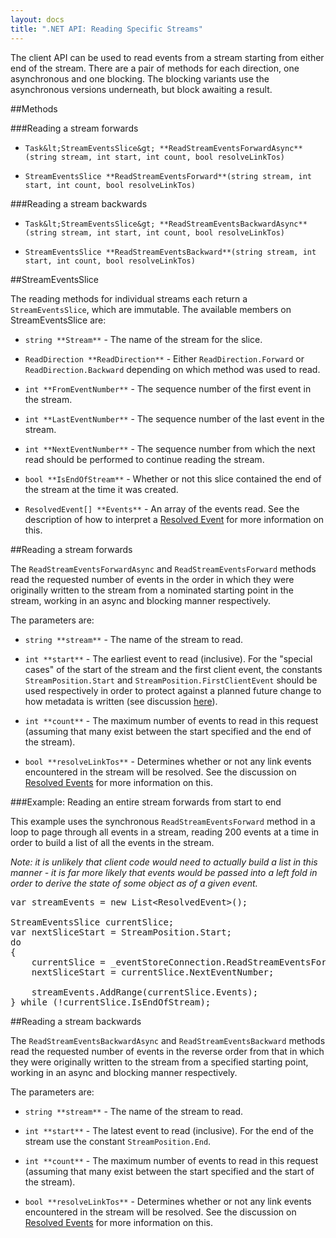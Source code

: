 ```yaml
---
layout: docs
title: ".NET API: Reading Specific Streams"
---
```


The client API can be used to read events from a stream starting from either end of the stream. There are a pair of methods for each direction, one asynchronous and one blocking. The blocking variants use the asynchronous versions underneath, but block awaiting a result.

##Methods

###Reading a stream forwards

- `Task&lt;StreamEventsSlice&gt; **ReadStreamEventsForwardAsync**(string stream, int start, int count, bool resolveLinkTos)`

- `StreamEventsSlice **ReadStreamEventsForward**(string stream, int start, int count, bool resolveLinkTos)`

###Reading a stream backwards

- `Task&lt;StreamEventsSlice&gt; **ReadStreamEventsBackwardAsync**(string stream, int start, int count, bool resolveLinkTos)`

- `StreamEventsSlice **ReadStreamEventsBackward**(string stream, int start, int count, bool resolveLinkTos)`

##StreamEventsSlice

The reading methods for individual streams each return a `StreamEventsSlice`, which are immutable. The available members on StreamEventsSlice are:

- `string **Stream**` - The name of the stream for the slice.

- `ReadDirection **ReadDirection**` - Either `ReadDirection.Forward` or `ReadDirection.Backward` depending on which method was used to read.

- `int **FromEventNumber**` - The sequence number of the first event in the stream.

- `int **LastEventNumber**` - The sequence number of the last event in the stream.

- `int **NextEventNumber**` - The sequence number from which the next read should be performed to continue reading the stream.

- `bool **IsEndOfStream**` - Whether or not this slice contained the end of the stream at the time it was created.

- `ResolvedEvent[] **Events**` - An array of the events read. See the description of how to interpret a [Resolved Event](wiki/NET-ResolvedEvents) for more information on this.

##Reading a stream forwards

The `ReadStreamEventsForwardAsync` and `ReadStreamEventsForward` methods read the requested number of events in the order in which they were originally written to the stream from a nominated starting point in the stream, working in an async and blocking manner respectively. 

The parameters are:

- `string **stream**` - The name of the stream to read.

- `int **start**` - The earliest event to read (inclusive). For the "special cases" of the start of the stream and the first client event, the constants `StreamPosition.Start` and `StreamPosition.FirstClientEvent` should be used respectively in order to protect against a planned future change to how metadata is written (see discussion [here]()).

- `int **count**` - The maximum number of events to read in this request (assuming that many exist between the start specified and the end of the stream).

- `bool **resolveLinkTos**` - Determines whether or not any link events encountered in the stream will be resolved. See the discussion on [Resolved Events](wiki/NET-ResolvedEvents) for more information on this.

###Example: Reading an entire stream forwards from start to end

This example uses the synchronous `ReadStreamEventsForward` method in a loop to page through all events in a stream, reading 200 events at a time in order to build a list of all the events in the stream.

*Note: it is unlikely that client code would need to actually build a list in this manner - it is far more likely that events would be passed into a left fold in order to derive the state of some object as of a given event.*

<pre>
var streamEvents = new List&lt;ResolvedEvent&gt;();

StreamEventsSlice currentSlice;
var nextSliceStart = StreamPosition.Start;
do
{
	currentSlice = _eventStoreConnection.ReadStreamEventsForward("myStream", nextSliceStart, 200, false);
	nextSliceStart = currentSlice.NextEventNumber;

	streamEvents.AddRange(currentSlice.Events);
} while (!currentSlice.IsEndOfStream);
</pre>

##Reading a stream backwards

The `ReadStreamEventsBackwardAsync` and `ReadStreamEventsBackward` methods read the requested number of events in the reverse order from that in which they were originally written to the stream from a specified starting point, working in an async and blocking manner respectively.

The parameters are:

- `string **stream**` - The name of the stream to read.

- `int **start**` - The latest event to read (inclusive). For the end of the stream use the constant `StreamPosition.End`.

- `int **count**` - The maximum number of events to read in this request (assuming that many exist between the start specified and the start of the stream).

- `bool **resolveLinkTos**` - Determines whether or not any link events encountered in the stream will be resolved. See the discussion on [Resolved Events](wiki/NET-ResolvedEvents) for more information on this.